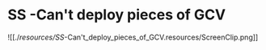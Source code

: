 # SS -Can't deploy pieces of GCV

![[./_resources/SS_-Can't_deploy_pieces_of_GCV.resources/ScreenClip.png]]
